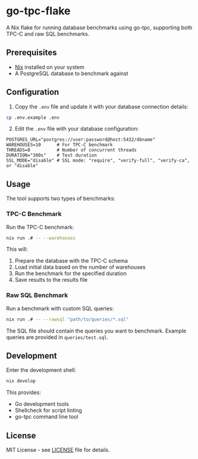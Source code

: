 # go-tpc-flake

A Nix flake for running database benchmarks using go-tpc, supporting both TPC-C and raw SQL benchmarks.

## Prerequisites

- [Nix](https://nixos.org/download.html) installed on your system
- A PostgreSQL database to benchmark against

## Configuration

1. Copy the `.env` file and update it with your database connection details:

```bash
cp .env.example .env
```

2. Edit the `.env` file with your database configuration:

```env
POSTGRES_URL="postgres://user:password@host:5432/dbname"
WAREHOUSES=10      # For TPC-C benchmark
THREADS=8          # Number of concurrent threads
DURATION="300s"    # Test duration
SSL_MODE="disable" # SSL mode: "require", "verify-full", "verify-ca", or "disable"
```

## Usage

The tool supports two types of benchmarks:

### TPC-C Benchmark

Run the TPC-C benchmark:

```bash
nix run .# -- --warehouses
```

This will:
1. Prepare the database with the TPC-C schema
2. Load initial data based on the number of warehouses
3. Run the benchmark for the specified duration
4. Save results to the results file

### Raw SQL Benchmark

Run a benchmark with custom SQL queries:

```bash
nix run .# -- --rawsql "path/to/queries/*.sql"
```

The SQL file should contain the queries you want to benchmark. Example queries are provided in `queries/test.sql`.

## Development

Enter the development shell:

```bash
nix develop
```

This provides:
- Go development tools
- Shellcheck for script linting
- go-tpc command line tool

## License

MIT License - see [LICENSE](LICENSE) file for details. 